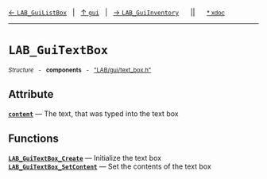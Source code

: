 [&#8592; `LAB_GuiListBox`](LAB--gui--lab_guilistbox.md)&nbsp;&nbsp;&nbsp;|&nbsp;&nbsp;&nbsp;[&#8593; `gui`](LAB--gui.md)&nbsp;&nbsp;&nbsp;|&nbsp;&nbsp;&nbsp;[&#8594; `LAB_GuiInventory`](LAB--gui--lab_guiinventory.md)&nbsp;&nbsp;&nbsp;&nbsp;&nbsp;&nbsp;||&nbsp;&nbsp;&nbsp;&nbsp;&nbsp;&nbsp;<small>[\* xdoc](../xdoc/LAB\gui.xmd#L306)</small>
***

# `LAB_GuiTextBox`
<small>*Structure* &nbsp; - &nbsp; **components** &nbsp; - &nbsp; ["LAB/gui/text_box.h"](../include/LAB/gui/text_box.h)</small>  
## Attribute
**[`content`](LAB--gui--lab_guitextbox--content.md)** &#8213; The text, that was typed into the text box  
## Functions
**[`LAB_GuiTextBox_Create`](LAB--gui--lab_guitextbox--lab_guitextbox_create.md)** &#8213; Initialize the text box  
**[`LAB_GuiTextBox_SetContent`](LAB--gui--lab_guitextbox--lab_guitextbox_setcontent.md)** &#8213; Set the contents of the text box  
